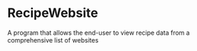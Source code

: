 # RecipeWebsite
A program that allows the end-user to view recipe data from a comprehensive list of websites
